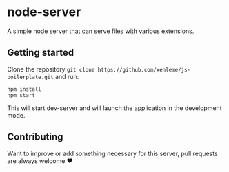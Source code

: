 # node-server

A simple node server that can serve files with various extensions.

## Getting started

Clone the repository `git clone https://github.com/xenleme/js-boilerplate.git` and run:

    npm install
    npm start

This will start dev-server and will launch the application in the development mode.

## Contributing

Want to improve or add something necessary for this server, pull requests are always welcome ❤️
